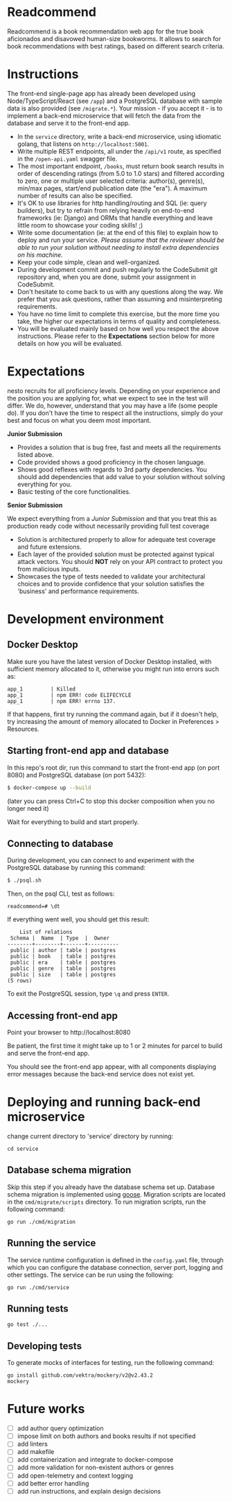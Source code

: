 # Readcommend

Readcommend is a book recommendation web app for the true book aficionados and disavowed human-size bookworms. It allows to search for book recommendations with best ratings, based on different search criteria.

# Instructions

The front-end single-page app has already been developed using Node/TypeScript/React (see `/app`) and a PostgreSQL database with sample data is also provided (see `/migrate.*`). Your mission - if you accept it - is to implement a back-end microservice that will fetch the data from the database and serve it to the front-end app.

- In the `service` directory, write a back-end microservice, using idiomatic golang, that listens on `http://localhost:5001`.
- Write multiple REST endpoints, all under the `/api/v1` route, as specified in the `/open-api.yaml` swagger file.
- The most important endpoint, `/books`, must return book search results in order of descending ratings (from 5.0 to 1.0 stars) and filtered according to zero, one or multiple user selected criteria: author(s), genre(s), min/max pages, start/end publication date (the "era"). A maximum number of results can also be specified.
- It's OK to use libraries for http handling/routing and SQL (ie: query builders), but try to refrain from relying heavily on end-to-end frameworks (ie: Django) and ORMs that handle everything and leave little room to showcase your coding skills! ;)
- Write some documentation (ie: at the end of this file) to explain how to deploy and run your service. *Please assume that the reviewer should be able to run your solution without needing to install extra dependencies on his machine.*
- Keep your code simple, clean and well-organized.
- During development commit and push regularly to the CodeSubmit git repository and, when you are done, submit your assignment in CodeSubmit.
- Don't hesitate to come back to us with any questions along the way. We prefer that you ask questions, rather than assuming and misinterpreting requirements.
- You have no time limit to complete this exercise, but the more time you take, the higher our expectations in terms of quality and completeness.
- You will be evaluated mainly based on how well you respect the above instructions. Please refer to the **Expectations** section below for more details on how you will be evaluated.

# Expectations

nesto recruits for all proficiency levels. Depending on your experience and the position you are applying for, what we expect to see in the test will differ. We do, however, understand that you may have a life (some people do). If you don't have the time to respect all the instructions, simply do your best and focus on what you deem most important.

**Junior Submission**

- Provides a solution that is bug free, fast and meets all the requirements listed above.
- Code provided shows a good proficiency in the chosen language.
- Shows good reflexes with regards to 3rd party dependencies. You should add dependencies that add value to your solution without solving everything for you.
- Basic testing of the core functionalities.

**Senior Submission**

We expect everything from a *Junior Submission* and that you treat this as production ready code without necessarily providing full test coverage
- Solution is architectured properly to allow for adequate test coverage and future extensions.
- Each layer of the provided solution must be protected against typical attack vectors. You should **NOT** rely on your API contract to protect you from malicious inputs.
- Showcases the type of tests needed to validate your architectural choices and to provide confidence that your solution satisfies the 'business' and performance requirements.

# Development environment

## Docker Desktop

Make sure you have the latest version of Docker Desktop installed, with sufficient memory allocated to it, otherwise you might run into errors such as:

```
app_1         | Killed
app_1         | npm ERR! code ELIFECYCLE
app_1         | npm ERR! errno 137.
```

If that happens, first try running the command again, but if it doesn't help, try increasing the amount of memory allocated to Docker in Preferences > Resources.

## Starting front-end app and database

In this repo's root dir, run this command to start the front-end app (on port 8080) and PostgreSQL database (on port 5432):

```bash
$ docker-compose up --build
```

(later you can press Ctrl+C to stop this docker composition when you no longer need it)

Wait for everything to build and start properly.

## Connecting to database

During development, you can connect to and experiment with the PostgreSQL database by running this command:

```bash
$ ./psql.sh
```

Then, on the psql CLI, test as follows:

```psql
readcommend=# \dt
```

If everything went well, you should get this result:

```psql
    List of relations
 Schema |  Name  | Type  |  Owner
--------+--------+-------+----------
 public | author | table | postgres
 public | book   | table | postgres
 public | era    | table | postgres
 public | genre  | table | postgres
 public | size   | table | postgres
(5 rows)
```

To exit the PostgreSQL session, type `\q` and press `ENTER`.

## Accessing front-end app

Point your browser to http://localhost:8080

Be patient, the first time it might take up to 1 or 2 minutes for parcel to build and serve the front-end app.

You should see the front-end app appear, with all components displaying error messages because the back-end service does not exist yet.

# Deploying and running back-end microservice

change current directory to 'service' directory by running:

```
cd service
```

## Database schema migration

Skip this step if you already have the database schema set up. Database schema migration is implemented
using [goose](https://github.com/pressly/goose). Migration scripts are located in the `cmd/migrate/scripts` directory.
To run migration scripts, run the following command:

```
go run ./cmd/migration
```

## Running the service

The service runtime configuration is defined in the `config.yaml` file, through which you can configure the database
connection, server port, logging and other settings. The service can be run using the following:

```
go run ./cmd/service
```

## Running tests

```
go test ./...
```

## Developing tests

To generate mocks of interfaces for testing, run the following command:

```
go install github.com/vektra/mockery/v2@v2.43.2
mockery
```

# Future works

- [ ] add author query optimization
- [ ] impose limit on both authors and books results if not specified
- [ ] add linters
- [ ] add makefile
- [ ] add containerization and integrate to docker-compose
- [ ] add more validation for non-existent authors or genres
- [ ] add open-telemetry and context logging
- [ ] add better error handling
- [ ] add run instructions, and explain design decisions
